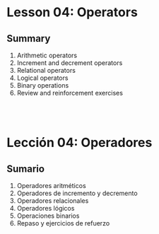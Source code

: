 # Lesson 04: Operators
## Summary
1. Arithmetic operators
1. Increment and decrement operators
1. Relational operators
1. Logical operators
1. Binary operations
1. Review and reinforcement exercises

<br>
<br>

# Lección 04: Operadores
## Sumario
1. Operadores aritméticos
1. Operadores de incremento y decremento
1. Operadores relacionales
1. Operadores lógicos
1. Operaciones binarios
1. Repaso y ejercicios de refuerzo